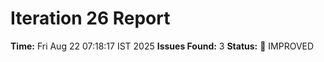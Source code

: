 # Iteration 26 Report
**Time:** Fri Aug 22 07:18:17 IST 2025
**Issues Found:** 3
**Status:** 🔧 IMPROVED
